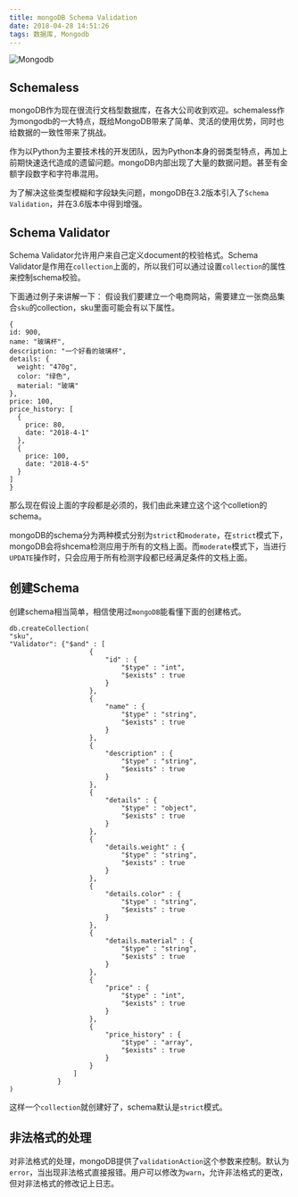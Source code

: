 ```yaml
---
title: mongoDB Schema Validation
date: 2018-04-28 14:51:26
tags: 数据库, Mongodb
---
```

![Mongodb](http://opxvbng4q.bkt.clouddn.com/mongodb.png)



## Schemaless
mongoDB作为现在很流行文档型数据库，在各大公司收到欢迎。schemaless作为mongodb的一大特点，既给MongoDB带来了简单、灵活的使用优势，同时也给数据的一致性带来了挑战。

作为以Python为主要技术栈的开发团队，因为Python本身的弱类型特点，再加上前期快速迭代造成的遗留问题。mongoDB内部出现了大量的数据问题。甚至有金额字段数字和字符串混用。

为了解决这些类型模糊和字段缺失问题，mongoDB在3.2版本引入了`Schema Validation`，并在3.6版本中得到增强。
<!--more-->

## Schema Validator
Schema Validator允许用户来自己定义document的校验格式。Schema Validator是作用在`collection`上面的，所以我们可以通过设置`collection`的属性来控制schema校验。

下面通过例子来讲解一下：
假设我们要建立一个电商网站，需要建立一张商品集合`sku`的collection，sku里面可能会有以下属性。
```bson
{
id: 900,    
name: "玻璃杯",    
description: "一个好看的玻璃杯",
details: {
  weight: "470g",
  color: "绿色",
  material: "玻璃"
},
price: 100,
price_history: [
  {
    price: 80,
    date: "2018-4-1"
  },
  {
    price: 100,
    date: "2018-4-5"
  }
]
}
```
那么现在假设上面的字段都是必须的，我们由此来建立这个这个colletion的schema。

mongoDB的schema分为两种模式分别为`strict`和`moderate`，在`strict`模式下，mongoDB会将shcema检测应用于所有的文档上面。而`moderate`模式下，当进行`UPDATE`操作时，只会应用于所有检测字段都已经满足条件的文档上面。

## 创建Schema
创建schema相当简单，相信使用过`mongoDB`能看懂下面的创建格式。
```bson
db.createCollection(
"sku",
"Validator": {"$and" : [
                    {
                        "id" : {
                            "$type" : "int",
                            "$exists" : true
                        }
                    },
                    {
                        "name" : {
                            "$type" : "string",
                            "$exists" : true
                        }
                    },
                    {
                        "description" : {
                            "$type" : "string",
                            "$exists" : true
                        }
                    },
                    {
                        "details" : {
                            "$type" : "object",
                            "$exists" : true
                        }
                    },
                    {
                        "details.weight" : {
                            "$type" : "string",
                            "$exists" : true
                        }
                    },
                    {
                        "details.color" : {
                            "$type" : "string",
                            "$exists" : true
                        }
                    },
                    {
                        "details.material" : {
                            "$type" : "string",
                            "$exists" : true
                        }
                    },
                    {
                        "price" : {
                            "$type" : "int",
                            "$exists" : true
                        }
                    },
                    {
                        "price_history" : {
                            "$type" : "array",
                            "$exists" : true
                        }
                    }
                ]
            }
)
```
这样一个`collection`就创建好了，schema默认是`strict`模式。

## 非法格式的处理

对非法格式的处理，mongoDB提供了`validationAction`这个参数来控制。默认为`error`，当出现非法格式直接报错。用户可以修改为`warn`，允许非法格式的更改，但对非法格式的修改记上日志。
